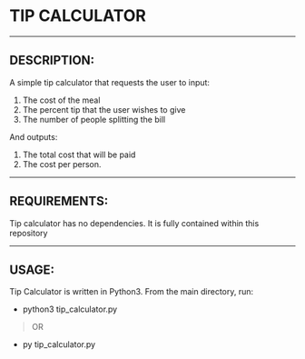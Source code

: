 #  TIP CALCULATOR
---
## DESCRIPTION:
A simple tip calculator that requests the user to input:
1. The cost of the meal
2. The percent tip that the user wishes to give
3. The number of people splitting the bill

And outputs:
1. The total cost that will be paid
2. The cost per person. 
---
## REQUIREMENTS:

Tip calculator has no dependencies.  It is fully contained within this repository

---
## USAGE:
Tip Calculator is written in Python3. From the main directory, run:
- python3 tip_calculator.py
 > OR
- py tip_calculator.py